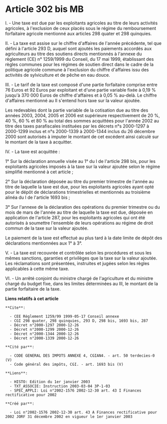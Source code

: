 # Article 302 bis MB

I. - Une taxe est due par les exploitants agricoles au titre de leurs activités agricoles, à l'exclusion de ceux placés sous
le régime du remboursement forfaitaire agricole mentionné aux articles 298 quater et 298 quinquies.

II. - La taxe est assise sur le chiffre d'affaires de l'année précédente, tel que défini à l'article 293 D, auquel sont
ajoutés les paiements accordés aux agriculteurs au titre des soutiens directs mentionnés à l'annexe du règlement (CE) n°
1259/1999 du Conseil, du 17 mai 1999, établissant des règles communes pour les régimes de soutien direct dans le cadre de la
politique agricole commune à l'exclusion du chiffre d'affaires issu des activités de sylviculture et de pêche en eau douce.

III. - Le tarif de la taxe est composé d'une partie forfaitaire comprise entre 76 Euros et 92 Euros par exploitant et d'une
partie variable fixée à 0,19 % jusqu'à 370 000 Euros de chiffre d'affaires et à 0,05 % au-delà. Le chiffre d'affaires
mentionné au II s'entend hors taxe sur la valeur ajoutée.

Les redevables dont la partie variable de la cotisation due au titre des années 2003, 2004, 2005 et 2006 est supérieure
respectivement de 20 %, 40 %, 60 % et 80 % au total des sommes acquittées pour l'année 2002 au titre des taxes parafiscales
instituées par les décrets n°s 2000-1297 à 2000-1299 inclus et n°s 2000-1339 à 2000-1344 inclus du 26 décembre 2000 sont
autorisés à imputer le montant de cet excédent ainsi calculé sur le montant de la taxe à acquitter.

IV. - La taxe est acquittée :

1° Sur la déclaration annuelle visée au 1° du I de l'article 298 bis, pour les exploitants agricoles imposés à la taxe sur la
valeur ajoutée selon le régime simplifié mentionné à cet article ;

2° Sur la déclaration déposée au titre du premier trimestre de l'année au titre de laquelle la taxe est due, pour les
exploitants agricoles ayant opté pour le dépôt de déclarations trimestrielles et mentionnés au troisième alinéa du I de
l'article 1693 bis ;

3° Sur l'annexe de la déclaration des opérations du premier trimestre ou du mois de mars de l'année au titre de laquelle la
taxe est due, déposée en application de l'article 287, pour les exploitants agricoles qui ont été autorisés à soumettre
l'ensemble de leurs opérations au régime de droit commun de la taxe sur la valeur ajoutée.

Le paiement de la taxe est effectué au plus tard à la date limite de dépôt des déclarations mentionnées aux 1° à 3°.

V. - La taxe est recouvrée et contrôlée selon les procédures et sous les mêmes sanctions, garanties et privilèges que la taxe
sur la valeur ajoutée. Les réclamations sont présentées, instruites et jugées selon les règles applicables à cette même taxe.

VI. - Un arrêté conjoint du ministre chargé de l'agriculture et du ministre chargé du budget fixe, dans les limites
déterminées au III, le montant de la partie forfaitaire de la taxe.

**Liens relatifs à cet article**

	**Cite**:

	  - CEE Règlement 1259/99 1999-05-17 Conseil annexe
	  - CGI 298 quater, 298 quinquies, 293 D, 298 bis, 1693 bis, 287
	  - Décret n°2000-1297 2000-12-26
	  - Décret n°2000-1299 2000-12-26
	  - Décret n°2000-1344 2000-12-26
	  - Décret n°2000-1339 2000-12-26

	**Cité par**:

	  - CODE GENERAL DES IMPOTS ANNEXE 4, CGIAN4. - art. 50 terdecies-0 (V)
	  - Code général des impôts, CGI. - art. 1693 bis (V)

	**Liens**:

	  - HISTO: Edition du 1er janvier 2003
	  - TXT_ASSOCIE: Instruction 2003-03-04 3P-1-03
	  - SPEC_APPLI: Loi n°2002-1576 2002-12-30 art. 43 I Finances rectificative pour 2002

	**Créé par**:

	  - Loi n°2002-1576 2002-12-30 art. 43 A Finances rectificative pour 2002 JORF 31 décembre 2002 en vigueur le 1er janvier 2003

